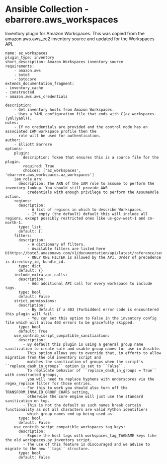 # Ansible Collection - ebarrere.aws_workspaces

Inventory plugin for Amazon Workspaces. This was copied from the amazon.aws.aws_ec2 inventory source and updated for the Workspaces API.


    name: az_workspaces
    plugin_type: inventory
    short_description: Amazon Workspaces inventory source
    requirements:
        - amazon.aws
        - boto3
        - botocore
    extends_documentation_fragment:
    - inventory_cache
    - constructed
    - amazon.aws.aws_credentials

    description:
        - Get inventory hosts from Amazon Workspaces.
        - Uses a YAML configuration file that ends with C(az_workspaces.(yml|yaml)).
    notes:
        - If no credentials are provided and the control node has an associated IAM workspace profile then the
          role will be used for authentication.
    author:
        - Elliott Barrere
    options:
        plugin:
            description: Token that ensures this is a source file for the plugin.
            required: True
            choices: ['az_workspaces', 'ebarrere.aws_workspaces.az_workspaces']
        iam_role_arn:
          description: The ARN of the IAM role to assume to perform the inventory lookup. You should still provide AWS
              credentials with enough privilege to perform the AssumeRole action.
        regions:
          description:
              - A list of regions in which to describe Workspaces.
              - If empty (the default) default this will include all regions, except possibly restricted ones like us-gov-west-1 and cn-north-1.
          type: list
          default: []
        filters:
          description:
              - A dictionary of filters.
              - Available filters are listed here U(https://boto3.amazonaws.com/v1/documentation/api/latest/reference/services/workspaces.html#WorkSpaces.Client.describe_workspaces).
              - ONLY ONE FILTER is allowed by the API. Order of precedence is directory_id, bundle_id.
          type: dict
          default: {}
        include_extra_api_calls:
          description:
              - Add additional API call for every workspace to include tags.
          type: bool
          default: False
        strict_permissions:
          description:
              - By default if a 403 (Forbidden) error code is encountered this plugin will fail.
              - You can set this option to False in the inventory config file which will allow 403 errors to be gracefully skipped.
          type: bool
          default: True
        use_contrib_script_compatible_sanitization:
          description:
            - By default this plugin is using a general group name sanitization to create safe and usable group names for use in Ansible.
              This option allows you to override that, in efforts to allow migration from the old inventory script and
              matches the sanitization of groups when the script's ``replace_dash_in_groups`` option is set to ``False``.
              To replicate behavior of ``replace_dash_in_groups = True`` with constructed groups,
              you will need to replace hyphens with underscores via the regex_replace filter for those entries.
            - For this to work you should also turn off the TRANSFORM_INVALID_GROUP_CHARS setting,
              otherwise the core engine will just use the standard sanitization on top.
            - This is not the default as such names break certain functionality as not all characters are valid Python identifiers
              which group names end up being used as.
          type: bool
          default: False
        use_contrib_script_compatible_workspaces_tag_keys:
          description:
            - Expose the host tags with workspaces_tag_TAGNAME keys like the old workspaces.py inventory script.
            - The use of this feature is discouraged and we advise to migrate to the new ``tags`` structure.
          type: bool
          default: False
